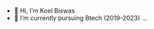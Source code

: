 - 👋 Hi, I’m Koel Biswas
- 🌱 I’m currently pursuing Btech (2019-2023) ...

<!---
koelbiswas/koelbiswas is a ✨ special ✨ repository because its `README.md` (this file) appears on your GitHub profile.
You can click the Preview link to take a look at your changes.
--->
